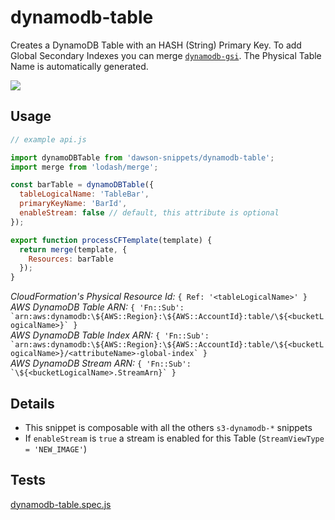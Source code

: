 
dynamodb-table
===

Creates a DynamoDB Table with an HASH (String) Primary Key. To add Global Secondary Indexes you can merge [`dynamodb-gsi`](/dynamodb-gsi).
The Physical Table Name is automatically generated.  

![](https://nodei.co/npm/dawson-snippets.png?mini=true)

## Usage

```js
// example api.js

import dynamoDBTable from 'dawson-snippets/dynamodb-table';
import merge from 'lodash/merge';

const barTable = dynamoDBTable({
  tableLogicalName: 'TableBar',
  primaryKeyName: 'BarId',
  enableStream: false // default, this attribute is optional
});

export function processCFTemplate(template) {
  return merge(template, {
    Resources: barTable
  });
}
```

*CloudFormation's Physical Resource Id:* `{ Ref: '<tableLogicalName>' }`  
*AWS DynamoDB Table ARN:* ```{ 'Fn::Sub': `arn:aws:dynamodb:\${AWS::Region}:\${AWS::AccountId}:table/\${<bucketLogicalName>}` }```  
*AWS DynamoDB Table Index ARN:* ```{ 'Fn::Sub': `arn:aws:dynamodb:\${AWS::Region}:\${AWS::AccountId}:table/\${<bucketLogicalName>}/<attributeName>-global-index` }```  
*AWS DynamoDB Stream ARN:* ```{ 'Fn::Sub': `\${<bucketLogicalName>.StreamArn}` }```

## Details

* This snippet is composable with all the others `s3-dynamodb-*` snippets
* If `enableStream` is `true` a stream is enabled for this Table (`StreamViewType = 'NEW_IMAGE'`)


## Tests

[dynamodb-table.spec.js](/__tests__/dynamodb-table.spec.js)

